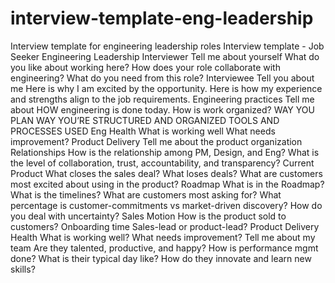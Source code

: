 # interview-template-eng-leadership
Interview template for engineering leadership roles
Interview template - Job Seeker
Engineering Leadership
Interviewer
Tell me about yourself
What do you like about working here?
How does your role collaborate with engineering?
What do you need from this role?
Interviewee
Tell you about me
Here is why I am excited by the opportunity.
Here is how my experience and strengths align to the job requirements.
Engineering practices
Tell me about HOW engineering is done today. 
How is work organized?
WAY YOU PLAN
WAY YOU’RE STRUCTURED AND ORGANIZED
TOOLS AND PROCESSES USED
Eng Health
What is working well
What needs improvement?
Product Delivery
Tell me about the product organization
Relationships
How is the relationship among PM, Design, and Eng?
What is the level of collaboration, trust, accountability, and transparency?
Current Product
What closes the sales deal? What loses deals?
What are customers most excited about using in the product?
Roadmap
What is in the Roadmap? What is the timelines?
What are customers most asking for?
What percentage is customer-commitments vs market-driven discovery?
How do you deal with uncertainty?
Sales Motion
How is the product sold to customers?
Onboarding time
Sales-lead or product-lead?
Product Delivery Health
What is working well?
What needs improvement?
Tell me about my team
Are they talented, productive, and happy?
How is performance mgmt done?
What is their typical day like?
How do they innovate and learn new skills?
